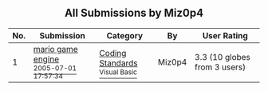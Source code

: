 ﻿<div align="center">

## All Submissions by Miz0p4

</div>

No.  | Submission | Category | By   | User Rating
---- | ---------- | -------- | ---- | -----------
1 | [mario game engine<br /><sup>2005-07-01 17:57:34</sup>](https://github.com/Planet-Source-Code/miz0p4-mario-game-engine__1-63093) | [Coding Standards<br /><sup>Visual Basic</sup>](../ByCategory/coding-standards__1-43.md) | Miz0p4 | 3.3 (10 globes from 3 users)
